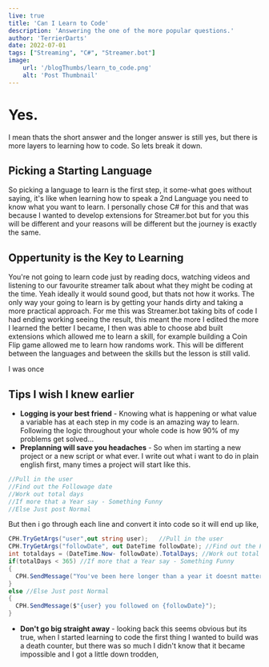 ```yaml
---
live: true
title: 'Can I Learn to Code'
description: 'Answering the one of the more popular questions.'
author: 'TerrierDarts'
date: 2022-07-01
tags: ["Streaming", "C#", "Streamer.bot"]
image:
    url: '/blogThumbs/learn_to_code.png'
    alt: 'Post Thumbnail'
---
```


# Yes.

I mean thats the short answer and the longer answer is still yes, but there is more layers to learning how to code. So lets break it down.

## Picking a Starting Language

So picking a language to learn is the first step, it some-what goes without saying, it's like when learning how to speak a 2nd Language you need to know what you want to learn. I personally chose C#  for this and that was because I wanted to develop extensions for Streamer.bot but for you this will be different and your reasons will be different but the journey is exactly the same. 

## Oppertunity is the Key to Learning

You're not going to learn code just by reading docs, watching videos and listening to our favourite streamer talk about what they might be coding at the time. Yeah ideally it would sound good, but thats not how it works. The only way your going to learn is by getting your hands dirty and taking a more practical approach. For me this was Streamer.bot taking bits of code I had ending working seeing the result, this meant the more I edited the more I learned the better I became, I then was able to choose abd built extensions which allowed me to learn a skill, for example building a Coin Flip game allowed me to learn how randoms work. This will be different between the languages and between the skills but the lesson is still valid. 

I was once 

## Tips I wish I knew earlier

 - **Logging is your best friend** - Knowing what is happening or what value a variable has at each step in my code is an amazing way to learn. Following the logic throughout your whole code is how 90% of my problems get solved...
 - **Preplanning will save you headaches** - So when im starting a new project or a new script or what ever. I write out what i want to do in plain english first, many times a project will start like this. 
  ```cs
  //Pull in the user
  //Find out the Followage date
  //Work out total days
  //If more that a Year say - Something Funny
  //Else Just post Normal
  ```

  But then i go through each line and convert it into code so it will end up like,
  ```cs
  CPH.TryGetArgs("user",out string user);   //Pull in the user
  CPH.TryGetArgs("followDate", out DateTime followDate); //Find out the Followage date
  int totaldays = (DateTime.Now- followDate).TotalDays; //Work out total days
  if(totalDays < 365) //If more that a Year say - Something Funny
  {
    CPH.SendMessage("You've been here longer than a year it doesnt matter...");
  }
  else //Else Just post Normal
  {
    CPH.SendMessage($"{user} you followed on {followDate}");
  }
  ```
 - **Don't go big straight away** - looking back this seems obvious but its true, when I started learning to code the first thing I wanted to build was a death counter, but there was so much I didn't know that it became impossible and I got a little down trodden, 